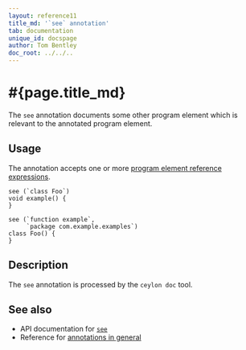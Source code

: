 ```yaml
---
layout: reference11
title_md: '`see` annotation'
tab: documentation
unique_id: docspage
author: Tom Bentley
doc_root: ../../..
---
```


# #{page.title_md}

The `see` annotation documents some other program element which is 
relevant to the annotated program element.

## Usage

The annotation accepts one or more [program element reference 
expressions](/documentation/current/tour/annotations/#the_metamodel).

<!-- try: -->
    see (`class Foo`)
    void example() {
    }
    
    see (`function example`, 
         `package com.example.examples`)
    class Foo() {
    }

## Description

The `see` annotation is processed by the `ceylon doc` tool.

## See also

* API documentation for [`see`](#{site.urls.apidoc_1_1}/index.html#see)
* Reference for [annotations in general](../../structure/annotation/)
